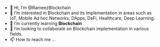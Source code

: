 - 👋 Hi, I’m @RameezBlockchain
- 👀 I’m interested in Blockchain and its implementation in areas such as IoT, Mobile Ad hoc Networks, DApps, DeFi, Healthcare, Deep Learning.
- 🌱 I’m currently learning **Blockchain**
- 💞️ I’m looking to collaborate on Blockchain implementation in various fields.
- 📫 How to reach me ...

<!---
RameezBlockchain/RameezBlockchain is a ✨ special ✨ repository because its `README.md` (this file) appears on your GitHub profile.
You can click the Preview link to take a look at your changes.
--->
